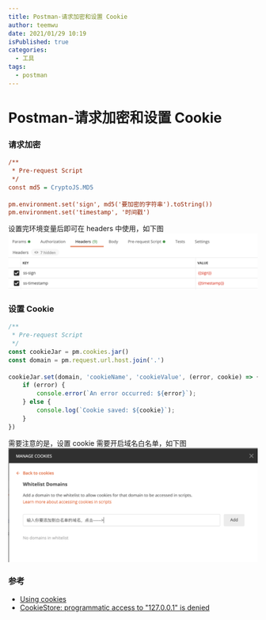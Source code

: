 ```yaml
---
title: Postman-请求加密和设置 Cookie
author: teemwu
date: 2021/01/29 10:19
isPublished: true
categories:
  - 工具
tags:
  - postman
---
```


# Postman-请求加密和设置 Cookie

### 请求加密
```ini javascript
/**
 * Pre-request Script
 */
const md5 = CryptoJS.MD5

pm.environment.set('sign', md5('要加密的字符串').toString())
pm.environment.set('timestamp', '时间戳')

```
设置完环境变量后即可在 headers 中使用，如下图
![](/public/imgs/2021/01/29/2021012910190.png)

### 设置 Cookie
```javascript
/**
 * Pre-request Script
 */
const cookieJar = pm.cookies.jar()
const domain = pm.request.url.host.join('.')

cookieJar.set(domain, 'cookieName', 'cookieValue', (error, cookie) => {
    if (error) {
        console.error(`An error occurred: ${error}`);
    } else {
        console.log(`Cookie saved: ${cookie}`);
    }
})
```
需要注意的是，设置 cookie 需要开启域名白名单，如下图
![](/public/imgs/2021/01/29/2021012910191.png)


### 参考
- [Using cookies](https://learning.postman.com/docs/sending-requests/cookies/)
- [CookieStore: programmatic access to "127.0.0.1" is denied ](https://github.com/postmanlabs/postman-app-support/issues/9253)